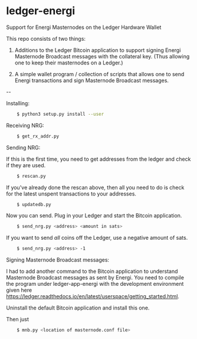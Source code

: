 # ledger-energi
Support for Energi Masternodes on the Ledger Hardware Wallet

This repo consists of two things:

1. Additions to the Ledger Bitcoin application to support signing Energi Masternode Broadcast messages
   with the collateral key.  (Thus allowing one to keep their
   masternodes on a Ledger.)

2. A simple wallet program / collection of scripts that allows one to
   send Energi transactions and sign Masternode Broadcast messages.


--

Installing:

```bash
    $ python3 setup.py install --user
```

Receiving NRG:

```bash
    $ get_rx_addr.py
```

Sending NRG:

If this is the first time, you need to get addresses from the ledger and
check if they are used.

```bash
    $ rescan.py
```

If you've already done the rescan above, then all you need to do is
check for the latest unspent transactions to your addresses.

```bash
    $ updatedb.py
```

Now you can send.  Plug in your Ledger and start the Bitcoin
application.

```bash
    $ send_nrg.py <address> <amount in sats>
```

If you want to send _all_ coins off the Ledger, use a negative amount of
sats.

```bash
    $ send_nrg.py <address> -1
```

Signing Masternode Broadcast messages:

I had to add another command to the Bitcoin application to understand
Masternode Broadcast messages as sent by Energi.  You need to compile
the program under ledger-app-energi with the development environment
given here
https://ledger.readthedocs.io/en/latest/userspace/getting_started.html.

Uninstall the default Bitcoin application and install this one.

Then just

```bash
    $ mnb.py <location of masternode.conf file>
```
